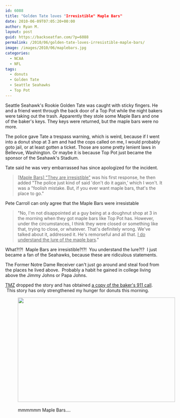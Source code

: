 ```yaml
---
id: 6088
title: "Golden Tate loves "Irresistible" Maple Bars"
date: 2010-06-09T07:05:20+00:00
author: Ryan M.
layout: post
guid: https://backseatfan.com/?p=6088
permalink: /2010/06/golden-tate-loves-irresistible-maple-bars/
image: /images/2010/06/maplebars.jpg
categories:
  - NCAA
  - NFL
tags:
  - donuts
  - Golden Tate
  - Seattle Seahawks
  - Top Pot
---
```


<div class="entry">
  <p>
    Seattle Seahawk's Rookie Golden Tate was caught with sticky fingers. He and a friend went through the back door of a Top Pot while the night bakers were taking out the trash. Apparently they stole some Maple Bars and one of the baker's keys. They keys were returned, but the maple bars were no more.
  </p>

  <p>
    The police gave Tate a trespass warning, which is weird, because if I went into a donut shop at 3 am and had the cops called on me, I would probably goto jail, or at least gotten a ticket. Those are some pretty lenient laws in Bellevue, Washington. Or maybe it is because Top Pot just became the sponsor of the Seahawk's Stadium.
  </p>

  <p>
    Tate said he was very embarrassed has since apologized for the incident.
  </p>

  <blockquote>
    <p>
      <span style="text-decoration: underline;">[Maple Bars] "They are irresistible"</span> was his first response, he then added "The police just kind of said 'don't do it again,' which I won't. It was a "foolish mistake. But, if you ever want maple bars, that's the place to go."
    </p>
  </blockquote>

  <p>
    Pete Carroll can only agree that the Maple Bars were irresistable
  </p>

  <blockquote>
    <p>
      "No, I'm not disappointed at a guy being at a doughnut shop at 3 in the morning when they got maple bars like Top Pot has. However, under the circumstances, I think they were closed or something like that, trying to close, or whatever. That's definitely wrong. We've talked about it, addressed it. He's remorseful and all that. <span style="text-decoration: underline;">I do understand the lure of the maple bars</span>."
    </p>
  </blockquote>

  <p>
    What?!?!  Maple Bars are irresistible?!?!  You understand the lure?!?  I just became a fan of the Seahawks, because these are ridiculous statements.
  </p>

  <p>
    The Former Notre Dame Receiver can't just go around and steal food from the places he lived above.  Probably a habit he gained in college living above the Jimmy Johns or Papa Johns.
  </p>

  <p>
    <a href="http://www.tmz.com/2010/06/08/golden-tate-seattle-seahawks-nfl-911-call-donut-shop/">TMZ</a> dropped the story and has obtained <a href="http://www.tmz.com/2010/06/08/golden-tate-seattle-seahawks-nfl-911-call-donut-shop/">a copy of the baker's 911 call</a>.  This story has only strengthened my hunger for donuts this morning.
  </p><figure id="attachment_6089" style="width: 500px" class="wp-caption aligncenter">

  <a href="/images/2010/06/maplebars.jpg"><img class="size-full wp-image-6089" title="maplebars" src="/images/2010/06/maplebars.jpg" alt="" width="500" height="332" srcset="/images/2010/06/maplebars.jpg 500w, /images/2010/06/maplebars-300x199.jpg 300w" sizes="(max-width: 500px) 100vw, 500px" /></a><figcaption class="wp-caption-text">mmmmmm Maple Bars....</figcaption></figure>
</div>

